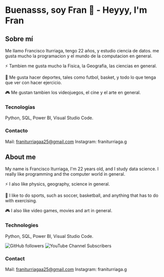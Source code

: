 # Buenasss, soy Fran 👋 - Heyyy, I'm Fran

## Sobre mí

Me llamo Francisco Iturriaga, tengo 22 años, y estudio ciencia de datos. me gusta mucho la programacion y el mundo de la computacion en general.

⚡ Tambien me gusta mucho la Fisica, la Geografia, las ciencias en general. 

🏀​ Me gusta hacer deportes, tales como futbol, basket, y todo lo que tenga que ver con hacer ejercicio.

🎮 Me gustan tambien los videojuegos, el cine y el arte en general. 

### Tecnologías

Python, SQL, Power BI, Visual Studio Code.

### Contacto

Mail: franiturriagaa25@gmail.com
Instagram: franiturriaga.g



## About me

My name is Francisco Iturriaga, I'm 22 years old, and I study data science. I really like programming and the computer world in general.

⚡ I also like physics, geography, science in general. 

🏀​ I like to do sports, such as soccer, basketball, and anything that has to do with exercising.

🎮 I also like video games, movies and art in general. 

### Technologies

Python, SQL, Power BI, Visual Studio Code.

![GitHub followers](https://img.shields.io/github/followers/franiturriagaa) ![YouTube Channel Subscribers](https://img.shields.io/youtube/channel/subscribers/UCYCm4FdTeqUVsZ6EtkKQ-Hg)


### Contact

Mail: franiturriagaa25@gmail.com
Instagram: franiturriaga.g

